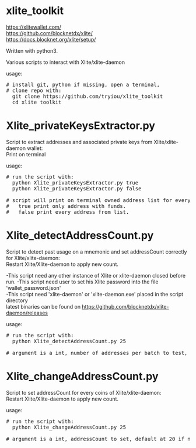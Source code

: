 # xlite_toolkit 

https://xlitewallet.com/ \
https://github.com/blocknetdx/xlite/ \
https://docs.blocknet.org/xlite/setup/

Written with python3.

Various scripts to interact with Xlite/xlite-daemon

usage:
<pre>
# install git, python if missing, open a terminal,
# clone repo with:
  git clone https://github.com/tryiou/xlite_toolkit
  cd xlite_toolkit
</pre>


# Xlite_privateKeysExtractor.py
Script to extract addresses and associated private keys from Xlite/xlite-daemon wallet:\
Print on terminal

usage:
<pre>
# run the script with:
  python Xlite_privateKeysExtractor.py true
  python Xlite_privateKeysExtractor.py false

# script will print on terminal owned address list for every enabled coins and associated PKs
#   true print only address with funds.
#   false print every address from list.
</pre>

# Xlite_detectAddressCount.py
Script to detect past usage on a mnemonic and set addressCount correctly for Xlite/xlite-daemon:\
Restart Xlite/Xlite-daemon to apply new count.

-This script need any other instance of Xlite or xlite-daemon closed before run.
-This script need user to set his Xlite password into the file 'wallet_password.json'\
-This script need 'xlite-daemon' or 'xlite-daemon.exe' placed in the script directory\
latest binaries can be found on 
https://github.com/blocknetdx/xlite-daemon/releases

usage:
<pre>
# run the script with:
  python Xlite_detectAddressCount.py 25

# argument is a int, number of addresses per batch to test, default at 20 if not provided.
</pre>

# Xlite_changeAddressCount.py
Script to set addressCount for every coins of Xlite/xlite-daemon:\
Restart Xlite/Xlite-daemon to apply new count.

usage:
<pre>
# run the script with:
  python Xlite_changeAddressCount.py 25

# argument is a int, addressCount to set, default at 20 if not provided.
</pre>
